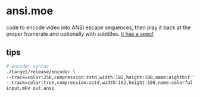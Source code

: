 # ansi.moe
code to encode video into ANSI escape sequences, then play it back at the proper framerate and optionally with subtitles.
[it has a spec!](https://ansi.moe/spec.html)

## tips
```bash
# encoder syntax
./target/release/encoder \
--track=color:256,compression:zstd,width:192,height:108,name:eightbit \
--track=color:true,compression:zstd,width:192,height:108,name:colorful \
input.mkv out.ansi
```